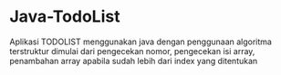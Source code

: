 # Java-TodoList
Aplikasi TODOLIST menggunakan java dengan penggunaan algoritma terstruktur dimulai dari pengecekan nomor, pengecekan isi array, penambahan array apabila sudah lebih dari index yang ditentukan
